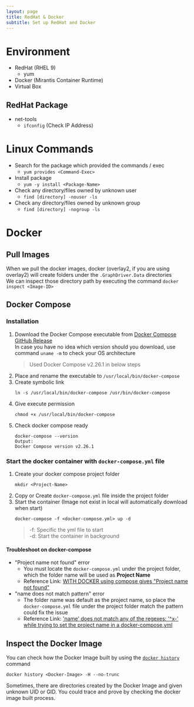 ```yaml
---
layout: page
title: RedHat & Docker
subtitle: Set up RedHat and Docker
---
```


# Environment
- RedHat (RHEL 9)
    - yum
- Docker (Mirantis Container Runtime)
- Virtual Box

## RedHat Package
- net-tools
    - `ifconfig` (Check IP Address)

# Linux Commands
- Search for the package which provided the commands / exec
    - `yum provides <Command-Exec>`
- Install package
    - `yum -y install <Package-Name>`
- Check any directory/files owned by unknown user 
    - `find [directory] -nouser -ls`
- Check any directory/files owned by unknown group
    - `find [directory] -nogroup -ls`

# Docker
## Pull Images
When we pull the docker images, docker (overlay2, if you are using overlay2) will create folders under the `.GraphDriver.Data` directories  
We can inspect those directory path by executing the command `docker inspect <Image-ID>`  

## Docker Compose
### Installation
1. Download the Docker Compose executable from [Docker Compose GitHub Release](https://github.com/docker/compose/releases)  
  In case you have no idea which version should you download, use command `uname -m` to check your OS architecture
    > Used Docker Compose v2.26.1 in below steps
2. Place and rename the executable to `/usr/local/bin/docker-compose`
3. Create symbolic link  
    ``` shell
    ln -s /usr/local/bin/docker-compose /usr/bin/docker-compose 
    ```
4. Give execute permission
    ``` shell
    chmod +x /usr/local/bin/docker-compose
    ```
5. Check docker compose ready
    ``` shell
    docker-compose --version
    Output:
    Docker Compose version v2.26.1
    ```
### Start the docker container with `docker-compose.yml` file
1. Create your docker compose project folder
    ``` shell
    mkdir <Project-Name>
    ```
2. Copy or Create `docker-compose.yml` file inside the project folder
3. Start the container (Image not exist in local will automatically download when start)
    ``` shell
    docker-compose -f <docker-compose.yml> up -d
    ```
    > -f: Specific the yml file to start  
    > -d: Start the container in background


#### Troubleshoot on docker-compose
- "Project name not found" error
    - You must locate the `docker-compose.yml` under the project folder, which the folder name will be used as **Project Name**
    - Reference Link: [WITH DOCKER using compose gives "Project name not found"](https://github.com/earthly/earthly/issues/3164)
- "name does not match pattern" error
    - The folder name was default as the project name, so place the `docker-compose.yml` file under the project folder match the pattern could fix the issue
    - Reference Link: ['name' does not match any of the regexes: '^x-' while trying to set the project name in a docker-compose.yml](https://stackoverflow.com/a/73427527/5629361)

## Inspect the Docker Image
You can check how the Docker Image built by using the [`docker history`](https://docs.docker.com/reference/cli/docker/image/history/) command  
``` shell
docker history <Docker-Image> -H --no-trunc
```
Sometimes, there are directories created by the Docker Image and given unknown UID or GID. You could trace and prove by checking the docker image built process.